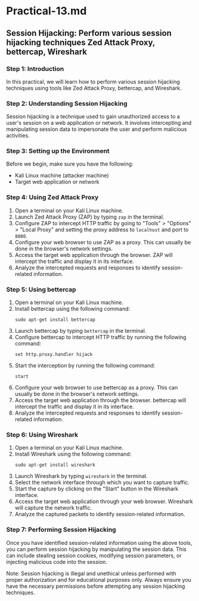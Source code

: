 # Practical-13.md

## Session Hijacking: Perform various session hijacking techniques Zed Attack Proxy, bettercap, Wireshark

### Step 1: Introduction
In this practical, we will learn how to perform various session hijacking techniques using tools like Zed Attack Proxy, bettercap, and Wireshark.

### Step 2: Understanding Session Hijacking
Session hijacking is a technique used to gain unauthorized access to a user's session on a web application or network. It involves intercepting and manipulating session data to impersonate the user and perform malicious activities.

### Step 3: Setting up the Environment
Before we begin, make sure you have the following:
- Kali Linux machine (attacker machine)
- Target web application or network

### Step 4: Using Zed Attack Proxy
1. Open a terminal on your Kali Linux machine.
2. Launch Zed Attack Proxy (ZAP) by typing `zap` in the terminal.
3. Configure ZAP to intercept HTTP traffic by going to "Tools" > "Options" > "Local Proxy" and setting the proxy address to `localhost` and port to `8080`.
4. Configure your web browser to use ZAP as a proxy. This can usually be done in the browser's network settings.
5. Access the target web application through the browser. ZAP will intercept the traffic and display it in its interface.
6. Analyze the intercepted requests and responses to identify session-related information.

### Step 5: Using bettercap
1. Open a terminal on your Kali Linux machine.
2. Install bettercap using the following command:
   ```
   sudo apt-get install bettercap
   ```
3. Launch bettercap by typing `bettercap` in the terminal.
4. Configure bettercap to intercept HTTP traffic by running the following command:
   ```
   set http.proxy.handler hijack
   ```
5. Start the interception by running the following command:
   ```
   start
   ```
6. Configure your web browser to use bettercap as a proxy. This can usually be done in the browser's network settings.
7. Access the target web application through the browser. bettercap will intercept the traffic and display it in its interface.
8. Analyze the intercepted requests and responses to identify session-related information.

### Step 6: Using Wireshark
1. Open a terminal on your Kali Linux machine.
2. Install Wireshark using the following command:
   ```
   sudo apt-get install wireshark
   ```
3. Launch Wireshark by typing `wireshark` in the terminal.
4. Select the network interface through which you want to capture traffic.
5. Start the capture by clicking on the "Start" button in the Wireshark interface.
6. Access the target web application through your web browser. Wireshark will capture the network traffic.
7. Analyze the captured packets to identify session-related information.

### Step 7: Performing Session Hijacking
Once you have identified session-related information using the above tools, you can perform session hijacking by manipulating the session data. This can include stealing session cookies, modifying session parameters, or injecting malicious code into the session.

Note: Session hijacking is illegal and unethical unless performed with proper authorization and for educational purposes only. Always ensure you have the necessary permissions before attempting any session hijacking techniques.

